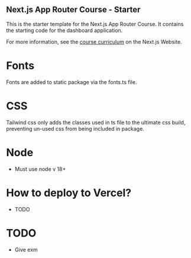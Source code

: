 ## Next.js App Router Course - Starter

This is the starter template for the Next.js App Router Course. It contains the starting code for the dashboard application.

For more information, see the [course curriculum](https://nextjs.org/learn) on the Next.js Website.


# Fonts
Fonts are added to static package via the fonts.ts file.

# CSS
Tailwind css only adds the classes used in ts file to the ultimate css build, preventing un-used css from being included in package.

# Node
- Must use node v 18+

# How to deploy to Vercel?
- TODO


# TODO
- Give exm